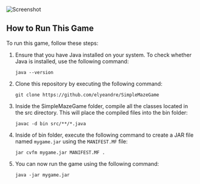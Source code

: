 
![Screenshot](https://github.com/elyeandre/SimpleMazeGame/blob/11fed763cf14c6d31fc77fc247dad53cc2e90a73/screenshot.png)

## How to Run This Game

To run this game, follow these steps:


1. Ensure that you have Java installed on your system. To check whether Java is installed, use the following command:

    ```
    java --version
    ```
    
2. Clone this repository by executing the following command:

    ```
    git clone https://github.com/elyeandre/SimpleMazeGame 
    ```

3. Inside the SimpleMazeGame folder, compile all the classes located in the src directory. This will place the compiled files into the bin folder:

    ```
    javac -d bin src/**/*.java
    ```

4. Inside of bin folder, execute the following command to create a JAR file named `mygame.jar` using the `MANIFEST.MF` file:

    ```
    jar cvfm mygame.jar MANIFEST.MF .
    ```

5. You can now run the game using the following command:

    ```
    java -jar mygame.jar
    ```


